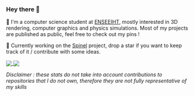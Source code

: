 ### Hey there 👋
<p>
  📖  I'm a computer science student at <a href="https://www.enseeiht.fr/">ENSEEIHT</a>, mostly interested in 3D rendering, computer graphics and physics simulations. Most of my projects are published as public, feel free to check out my pins !
</p>
<p>
🚀  Currently working on the <a href="https://github.com/l3alr0g/Spinel">Spinel</a> project, drop a star if you want to keep track of it / contribute with some ideas.
</p>
<a href="https://github.com/l3alr0g?tab=repositories">
  <img align="center" src="https://github-readme-stats.vercel.app/api/top-langs/?username=BSoDium&layout=compact&theme=gotham&bg_color=00000000&hide_border=true&langs_count=10" />
</a>
<a href="http://www.sandbox.l3alr0g.fr">
  <img align="center" src="https://github-readme-stats.vercel.app/api?username=BSoDium&show_icons=true&theme=gotham&count_private=true&custom_title=BSoDium's+Github+Stats&include_all_commits=true&bg_color=00000000&hide_border=true" />
</a>

_Disclaimer : these stats do not take into account contributions to repositories that I do not own, therefore they are not fully representative of my skills_
